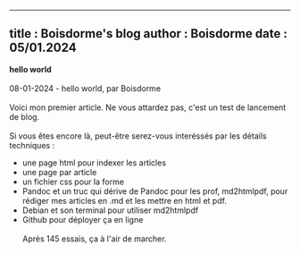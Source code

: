 
---
title : Boisdorme's blog
author : Boisdorme
date : 05/01.2024
---




**hello world**  
\
08-01-2024 - hello world, par Boisdorme  
\
Voici mon premier article.
Ne vous attardez pas, c'est un test de lancement de blog.  
\
Si vous êtes encore là, peut-être serez-vous interéssés par les détails techniques :
- une page html pour indexer les articles
- une page par article
- un fichier css pour la forme
- Pandoc et un truc qui dérive de Pandoc pour les prof, md2htmlpdf, pour rédiger mes articles en .md et les mettre en html et pdf.
- Debian et son terminal pour utiliser md2htmlpdf
- Github pour déployer ça en ligne  
\
Après 145 essais, ça à l'air de marcher.


